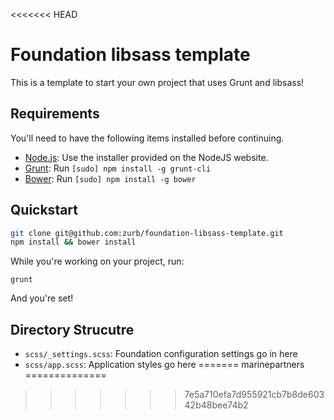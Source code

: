 <<<<<<< HEAD
# Foundation libsass template

This is a template to start your own project that uses Grunt and libsass!

## Requirements

You'll need to have the following items installed before continuing.

  * [Node.js](http://nodejs.org): Use the installer provided on the NodeJS website.
  * [Grunt](http://gruntjs.com/): Run `[sudo] npm install -g grunt-cli`
  * [Bower](http://bower.io): Run `[sudo] npm install -g bower`

## Quickstart

```bash
git clone git@github.com:zurb/foundation-libsass-template.git
npm install && bower install
```

While you're working on your project, run:

`grunt`

And you're set!

## Directory Strucutre

  * `scss/_settings.scss`: Foundation configuration settings go in here
  * `scss/app.scss`: Application styles go here
=======
marinepartners
==============
>>>>>>> 7e5a710efa7d955921cb7b8de60342b48bee74b2
